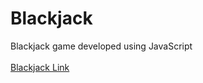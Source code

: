 # Blackjack
Blackjack game developed using JavaScript
<br>
<br>
[Blackjack Link](https://gameofblackjack.netlify.app/)

